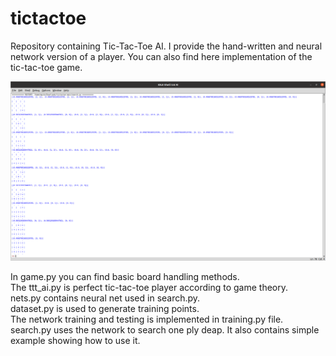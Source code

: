 # tictactoe

Repository containing Tic-Tac-Toe AI. I provide the hand-written and neural network version of a player. You can also find here implementation of the tic-tac-toe game.

![Example game](bot-game.png)

In game.py you can find basic board handling methods.\
The ttt_ai.py is perfect tic-tac-toe player according to game theory. \
nets.py contains neural net used in search.py.\
dataset.py is used to generate training points.\
The network training and testing is implemented in training.py file.\
search.py uses the network to search one ply deap. It also contains simple example showing how to use it.


